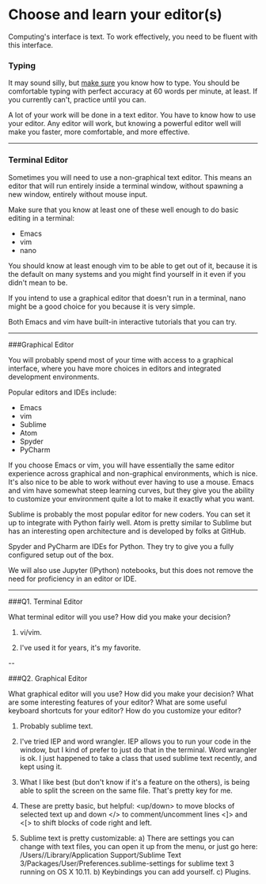 # Choose and learn your editor(s)


Computing's interface is text. To work effectively, you need to be fluent with this interface.


### Typing

It may sound silly, but [make sure](http://www.typingtest.com/) you know how to type. You should be comfortable typing with perfect accuracy at 60 words per minute, at least. If you currently can't, practice until you can.

A lot of your work will be done in a text editor. You have to know how to use your editor. Any editor will work, but knowing a powerful editor well will make you faster, more comfortable, and more effective.

---

### Terminal Editor

Sometimes you will need to use a non-graphical text editor. This means an editor that will run entirely inside a terminal window, without spawning a new window, entirely without mouse input.

Make sure that you know at least one of these well enough to do basic editing in a terminal:

 * Emacs
 * vim
 * nano

You should know at least enough vim to be able to get out of it, because it is the default on many systems and you might find yourself in it even if you didn't mean to be.

If you intend to use a graphical editor that doesn't run in a terminal, nano might be a good choice for you because it is very simple.

Both Emacs and vim have built-in interactive tutorials that you can try.



---

###Graphical Editor

You will probably spend most of your time with access to a graphical interface, where you have more choices in editors and integrated development environments.

Popular editors and IDEs include:

 * Emacs
 * vim
 * Sublime
 * Atom
 * Spyder
 * PyCharm

If you choose Emacs or vim, you will have essentially the same editor experience across graphical and non-graphical environments, which is nice. It's also nice to be able to work without ever having to use a mouse. Emacs and vim have somewhat steep learning curves, but they give you the ability to customize your environment quite a lot to make it exactly what you want.

Sublime is probably the most popular editor for new coders. You can set it up to integrate with Python fairly well. Atom is pretty similar to Sublime but has an interesting open architecture and is developed by folks at GitHub.

Spyder and PyCharm are IDEs for Python. They try to give you a fully configured setup out of the box.

We will also use Jupyter (IPython) notebooks, but this does not remove the need for proficiency in an editor or IDE.

---

###Q1. Terminal Editor

What terminal editor will you use? How did you make your decision?

>> 
1) vi/vim.  

2) I've used it for years, it's my favorite. 

--

###Q2. Graphical Editor

What graphical editor will you use? How did you make your decision? What are some interesting features of your editor? What are some useful keyboard shortcuts for your editor? How do you customize your editor?

>> 
1) Probably sublime text.
  
2) I've tried IEP and word wrangler. IEP allows you to run your code in the window, but I kind of prefer to just do that in the terminal. Word wrangler is ok. I just happened to take a class that used sublime text recently, and kept using it.
  
3)  What I like best (but don't know if it's a feature on the others), is being able to split the screen on the same file. That's pretty key for me.
  
4) These are pretty basic, but helpful:
<ctrl><cmd><up/down> to move blocks of selected text up and down
<cmd></> to comment/uncomment lines
<cmd><]> and <cmd><[> to shift blocks of code right and left.
 
5) Sublime text is pretty customizable: 
a) There are settings you can change with text files, you can open it up from the menu, or just go here: /Users/<yourusername>/Library/Application Support/Sublime Text 3/Packages/User/Preferences.sublime-settings for sublime text 3 running on OS X 10.11. 
b) Keybindings you can add yourself. 
c) Plugins.    
 
